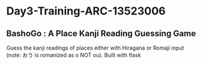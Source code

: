 # Day3-Training-ARC-13523006
## BashoGo : A Place Kanji Reading Guessing Game 
Guess the kanji readings of places either with Hiragana or Romaji input (note: おう is romanized as o NOT ou). Built with flask
